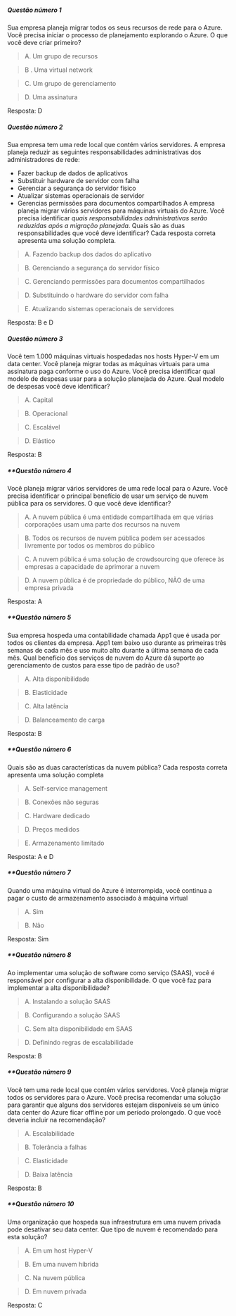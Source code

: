 ##### **Questão número 1**
Sua empresa planeja migrar todos os seus recursos de rede para o Azure. Você precisa iniciar o processo de planejamento explorando o Azure. O que você deve criar primeiro?

> A. Um grupo de recursos

> B . Uma virtual network

> C. Um grupo de gerenciamento

> D. Uma assinatura

Resposta: D

##### **Questão número 2**
Sua empresa tem uma rede local que contém vários servidores. A empresa planeja reduzir as seguintes responsabilidades administrativas dos administradores de rede:
- Fazer backup de dados de aplicativos
- Substituir hardware de servidor com falha
- Gerenciar a segurança do servidor físico
- Atualizar sistemas operacionais de servidor
- Gerencias permissões para documentos compartilhados
A empresa planeja migrar vários servidores para máquinas virtuais do Azure. Você precisa identificar *quais responsabilidades administrativas serão reduzidas após a migração planejada*. Quais são as duas responsabilidades que você deve identificar?
Cada resposta correta apresenta uma solução completa.

> A. Fazendo backup dos dados do aplicativo

> B. Gerenciando a segurança do servidor físico

> C. Gerenciando permissões para documentos compartilhados

> D. Substituindo o hardware do servidor com falha

> E. Atualizando sistemas operacionais de servidores

Resposta: B e D
##### **Questão número 3**
Você tem 1.000 máquinas virtuais hospedadas nos hosts Hyper-V em um data center. Você planeja migrar todas as máquinas virtuais para uma assinatura paga conforme o uso do Azure. Você precisa identificar qual modelo de despesas usar para a solução planejada do Azure. Qual modelo de despesas você deve identificar?

>A. Capital

> B. Operacional

> C. Escalável

> D. Elástico

Resposta: B
##### **Questão número 4
Você planeja migrar vários servidores de uma rede local para o Azure. Você precisa identificar o principal benefício de usar um serviço de nuvem pública para os servidores. O que você deve identificar?

> A. A nuvem pública é uma entidade compartilhada em que várias corporações usam uma parte dos recursos na nuvem

> B. Todos os recursos de nuvem pública podem ser acessados livremente por todos os membros do público

> C. A nuvem pública é uma solução de crowdsourcing que oferece às empresas a capacidade de aprimorar a nuvem

> D. A nuvem pública é de propriedade do público, NÃO de uma empresa privada

Resposta: A

##### **Questão número 5
Sua empresa hospeda uma contabilidade chamada App1 que é usada por todos os clientes da empresa.
App1 tem baixo uso durante as primeiras três semanas de cada mês e uso muito alto durante a última semana de cada mês.
Qual benefício dos serviços de nuvem do Azure dá suporte ao gerenciamento de custos para esse tipo de padrão de uso?

> A. Alta disponibilidade

> B. Elasticidade

> C. Alta latência

> D. Balanceamento de carga

Resposta: B
##### **Questão número 6
Quais são as duas características da nuvem pública? Cada resposta correta apresenta uma solução completa

> A. Self-service management

> B. Conexões não seguras

> C. Hardware dedicado

> D. Preços medidos

> E. Armazenamento limitado

Resposta: A e D
##### **Questão número 7
Quando uma máquina virtual do Azure é interrompida, você continua a pagar o custo de armazenamento associado à máquina virtual

> A. Sim

> B. Não

Resposta: Sim
##### **Questão número 8
Ao implementar uma solução de software como serviço (SAAS), você é responsável por configurar a alta disponibilidade. O que você faz para implementar a alta disponibilidade?

> A. Instalando a solução SAAS

> B. Configurando a solução SAAS

> C. Sem alta disponibilidade em SAAS

> D. Definindo regras de escalabilidade

Resposta: B
##### **Questão número 9
Você tem uma rede local que contém vários servidores. Você planeja migrar todos os servidores para o Azure. Você precisa recomendar uma solução para garantir que alguns dos servidores estejam disponíveis se um único data center do Azure ficar offline por um período prolongado. O que você deveria incluir na recomendação?

> A. Escalabilidade

> B. Tolerância a falhas

> C. Elasticidade

> D. Baixa latência

Resposta: B
##### **Questão número 10
Uma organização que hospeda sua infraestrutura em uma nuvem privada pode desativar seu data center. Que tipo de nuvem é recomendado para esta solução?

> A. Em um host Hyper-V

> B. Em uma nuvem híbrida

> C. Na nuvem pública

> D. Em nuvem privada

Resposta: C